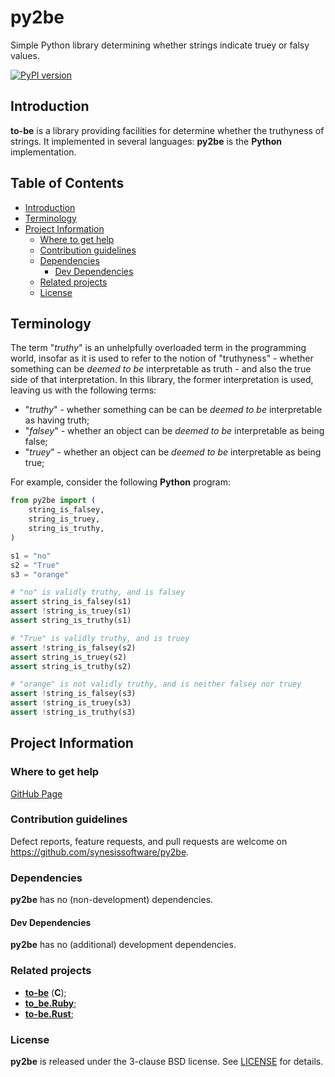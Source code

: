 # py2be <!-- omit in toc -->

Simple Python library determining whether strings indicate truey or falsy values.

[![PyPI version](https://badge.fury.io/py/py2be.svg)](https://badge.fury.io/py/py2be)


## Introduction

**to-be** is a library providing facilities for determine whether the truthyness of strings. It implemented in several languages: **py2be** is the **Python** implementation.


## Table of Contents <!-- omit in toc -->


- [Introduction](#introduction)
- [Terminology](#terminology)
- [Project Information](#project-information)
	- [Where to get help](#where-to-get-help)
	- [Contribution guidelines](#contribution-guidelines)
	- [Dependencies](#dependencies)
		- [Dev Dependencies](#dev-dependencies)
	- [Related projects](#related-projects)
	- [License](#license)


## Terminology

The term "*truthy*" is an unhelpfully overloaded term in the programming world, insofar as it is used to refer to the notion of "truthyness" - whether something can be _deemed to be_ interpretable as truth - and also the true side of that interpretation. In this library, the former interpretation is used, leaving us with the following terms:

* "*truthy*" - whether something can be can be _deemed to be_ interpretable as having truth;
* "*falsey*" - whether an object can be _deemed to be_ interpretable as being false;
* "*truey*" - whether an object can be _deemed to be_ interpretable as being true;

For example, consider the following **Python** program:

```Python
from py2be import (
	string_is_falsey,
	string_is_truey,
	string_is_truthy,
)

s1 = "no"
s2 = "True"
s3 = "orange"

# "no" is validly truthy, and is falsey
assert string_is_falsey(s1)
assert !string_is_truey(s1)
assert string_is_truthy(s1)

# "True" is validly truthy, and is truey
assert !string_is_falsey(s2)
assert string_is_truey(s2)
assert string_is_truthy(s2)

# "orange" is not validly truthy, and is neither falsey nor truey
assert !string_is_falsey(s3)
assert !string_is_truey(s3)
assert !string_is_truthy(s3)
```


## Project Information

### Where to get help

[GitHub Page](https://github.com/synesissoftware/py2be "GitHub Page")


### Contribution guidelines

Defect reports, feature requests, and pull requests are welcome on https://github.com/synesissoftware/py2be.


### Dependencies

**py2be** has no (non-development) dependencies.


#### Dev Dependencies

**py2be** has no (additional) development dependencies.


### Related projects

* [**to-be**](https://github.com/synesissoftware/to-be) (**C**);
* [**to_be.Ruby**](https://github.com/synesissoftware/to_be.Ruby);
* [**to-be.Rust**](https://github.com/synesissoftware/to-be.Rust);


### License

**py2be** is released under the 3-clause BSD license. See [LICENSE](./LICENSE) for details.


<!-- ########################### end of file ########################### -->

